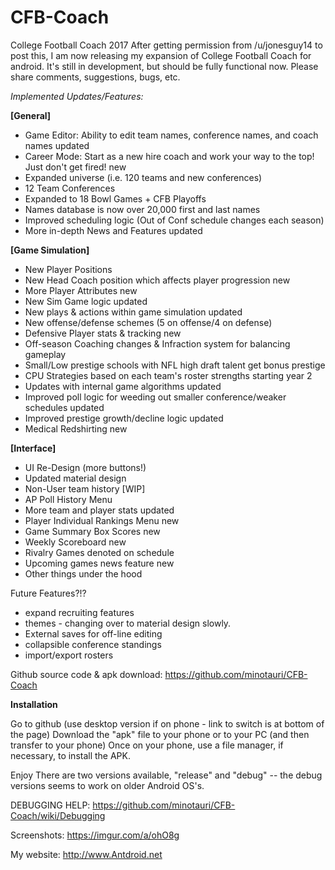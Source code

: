 # CFB-Coach

College Football Coach 2017
After getting permission from /u/jonesguy14 to post this, I am now releasing my expansion of College Football Coach for android. It's still in development, but should be fully functional now.
Please share comments, suggestions, bugs, etc.

_Implemented Updates/Features:_

**[General]**
* Game Editor: Ability to edit team names, conference names, and coach names updated
* Career Mode: Start as a new hire coach and work your way to the top! Just don't get fired! new
* Expanded universe (i.e. 120 teams and new conferences)
* 12 Team Conferences
* Expanded to 18 Bowl Games + CFB Playoffs
* Names database is now over 20,000 first and last names
* Improved scheduling logic (Out of Conf schedule changes each season)
* More in-depth News and Features updated

**[Game Simulation]**
* New Player Positions
* New Head Coach position which affects player progression new
* More Player Attributes new
* New Sim Game logic updated
* New plays & actions within game simulation updated
* New offense/defense schemes (5 on offense/4 on defense)
* Defensive Player stats & tracking new
* Off-season Coaching changes & Infraction system for balancing gameplay
* Small/Low prestige schools with NFL high draft talent get bonus prestige
* CPU Strategies based on each team's roster strengths starting year 2
* Updates with internal game algorithms updated
* Improved poll logic for weeding out smaller conference/weaker schedules updated
* Improved prestige growth/decline logic updated
* Medical Redshirting new

**[Interface]**
* UI Re-Design (more buttons!)
* Updated material design
* Non-User team history [WIP]
* AP Poll History Menu
* More team and player stats updated
* Player Individual Rankings Menu new
* Game Summary Box Scores new
* Weekly Scoreboard new
* Rivalry Games denoted on schedule
* Upcoming games news feature new
* Other things under the hood


Future Features?!?
* expand recruiting features
* themes - changing over to material design slowly.
* External saves for off-line editing
* collapsible conference standings
* import/export rosters


Github source code & apk download:
https://github.com/minotauri/CFB-Coach


**Installation**

Go to github (use desktop version if on phone - link to switch is at bottom of the page)
Download the "apk" file to your phone or to your PC (and then transfer to your phone)
Once on your phone, use a file manager, if necessary, to install the APK.


Enjoy
There are two versions available, "release" and "debug" -- the debug versions seems to work on older Android OS's.


DEBUGGING HELP:
https://github.com/minotauri/CFB-Coach/wiki/Debugging

Screenshots: https://imgur.com/a/ohO8g

My website: http://www.Antdroid.net



